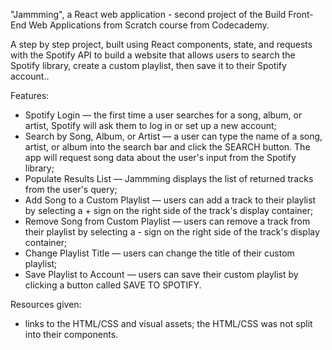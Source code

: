 "Jammming", a React web application - second project of the Build Front-End Web Applications from Scratch course from Codecademy.

A step by step project, built using React components, state, and requests with the Spotify API to build a website that allows users to search the Spotify library, create a custom playlist, then save it to their Spotify account..

Features:
 - Spotify Login — the first time a user searches for a song, album, or artist, Spotify will ask them to log in or set up a new account;
 - Search by Song, Album, or Artist — a user can type the name of a song, artist, or album into the search bar and click the SEARCH button. The app will request song data about the user's input from the Spotify library;
 - Populate Results List — Jammming displays the list of returned tracks from the user's query;
 - Add Song to a Custom Playlist — users can add a track to their playlist by selecting a + sign on the right side of the track's display container;
 - Remove Song from Custom Playlist — users can remove a track from their playlist by selecting a - sign on the right side of the track's display container;
 - Change Playlist Title — users can change the title of their custom playlist;
 - Save Playlist to Account — users can save their custom playlist by clicking a button called SAVE TO SPOTIFY.
 
Resources given:
 - links to the HTML/CSS and visual assets; the HTML/CSS was not split into their components. 
